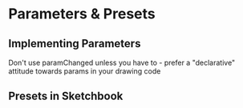 # Parameters & Presets

## Implementing Parameters

Don't use paramChanged unless you have to - prefer a "declarative" attitude towards params in your drawing code

## Presets in Sketchbook
